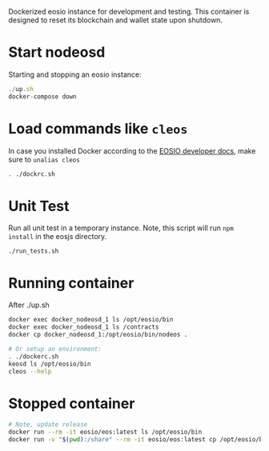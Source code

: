 Dockerized eosio instance for development and testing.  This container
is designed to reset its blockchain and wallet state upon shutdown.

# Start nodeosd

Starting and stopping an eosio instance:

```js
./up.sh
docker-compose down
```

# Load commands like `cleos`

In case you installed Docker according to the [EOSIO developer docs](https://developers.eos.io/eosio-nodeos/docs/docker-quickstart), make sure to `unalias cleos`

```bash
. ./dockrc.sh
```

# Unit Test

Run all unit test in a temporary instance.  Note, this script will run
`npm install` in the eosjs directory.

`./run_tests.sh`

# Running container

After ./up.sh

```bash
docker exec docker_nodeosd_1 ls /opt/eosio/bin
docker exec docker_nodeosd_1 ls /contracts
docker cp docker_nodeosd_1:/opt/eosio/bin/nodeos .

# Or setup an environment:
. ./dockerc.sh
keosd ls /opt/eosio/bin
cleos --help
```

# Stopped container

```bash
# Note, update release
docker run --rm -it eosio/eos:latest ls /opt/eosio/bin
docker run -v "$(pwd):/share" --rm -it eosio/eos:latest cp /opt/eosio/bin/nodeos /share
```

